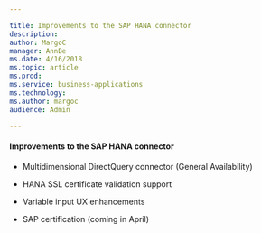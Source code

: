 ```yaml
---

title: Improvements to the SAP HANA connector
description: 
author: MargoC
manager: AnnBe
ms.date: 4/16/2018
ms.topic: article
ms.prod: 
ms.service: business-applications
ms.technology: 
ms.author: margoc
audience: Admin

---
```

#### Improvements to the SAP HANA connector

-   Multidimensional DirectQuery connector (General Availability)

-   HANA SSL certificate validation support

-   Variable input UX enhancements

-   SAP certification (coming in April)
